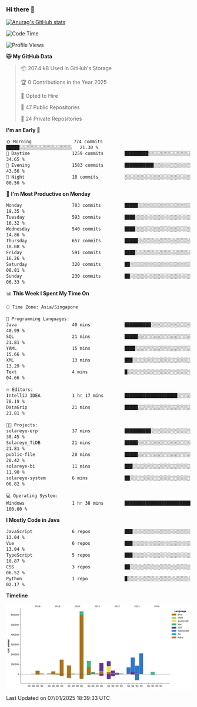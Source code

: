 ### Hi there 👋

[![Anurag's GitHub stats](https://github-readme-stats.vercel.app/api?username=xiumu2017&show_icons=true&theme=radical)](https://github.com/anuraghazra/github-readme-stats)

<!--
**xiumu2017/xiumu2017** is a ✨ _special_ ✨ repository because its `README.md` (this file) appears on your GitHub profile.

Here are some ideas to get you started:

- 🔭 I’m currently working on ...
- 🌱 I’m currently learning ...
- 👯 I’m looking to collaborate on ...
- 🤔 I’m looking for help with ...
- 💬 Ask me about ...
- 📫 How to reach me: ...
- 😄 Pronouns: ...
- ⚡ Fun fact: ...
-->

<!--START_SECTION:waka-->
![Code Time](http://img.shields.io/badge/Code%20Time-2%2C508%20hrs%2049%20mins-blue)

![Profile Views](http://img.shields.io/badge/Profile%20Views-0-blue)

**🐱 My GitHub Data** 

> 📦 207.4 kB Used in GitHub's Storage 
 > 
> 🏆 0 Contributions in the Year 2025
 > 
> 💼 Opted to Hire
 > 
> 📜 47 Public Repositories 
 > 
> 🔑 24 Private Repositories 
 > 
**I'm an Early 🐤** 

```text
🌞 Morning                774 commits         █████░░░░░░░░░░░░░░░░░░░░   21.30 % 
🌆 Daytime                1259 commits        █████████░░░░░░░░░░░░░░░░   34.65 % 
🌃 Evening                1583 commits        ███████████░░░░░░░░░░░░░░   43.56 % 
🌙 Night                  18 commits          ░░░░░░░░░░░░░░░░░░░░░░░░░   00.50 % 
```
📅 **I'm Most Productive on Monday** 

```text
Monday                   703 commits         █████░░░░░░░░░░░░░░░░░░░░   19.35 % 
Tuesday                  593 commits         ████░░░░░░░░░░░░░░░░░░░░░   16.32 % 
Wednesday                540 commits         ████░░░░░░░░░░░░░░░░░░░░░   14.86 % 
Thursday                 657 commits         █████░░░░░░░░░░░░░░░░░░░░   18.08 % 
Friday                   591 commits         ████░░░░░░░░░░░░░░░░░░░░░   16.26 % 
Saturday                 320 commits         ██░░░░░░░░░░░░░░░░░░░░░░░   08.81 % 
Sunday                   230 commits         ██░░░░░░░░░░░░░░░░░░░░░░░   06.33 % 
```


📊 **This Week I Spent My Time On** 

```text
🕑︎ Time Zone: Asia/Singapore

💬 Programming Languages: 
Java                     40 mins             ██████████░░░░░░░░░░░░░░░   40.99 % 
SQL                      21 mins             █████░░░░░░░░░░░░░░░░░░░░   21.81 % 
YAML                     15 mins             ████░░░░░░░░░░░░░░░░░░░░░   15.66 % 
XML                      13 mins             ███░░░░░░░░░░░░░░░░░░░░░░   13.29 % 
Text                     4 mins              █░░░░░░░░░░░░░░░░░░░░░░░░   04.66 % 

🔥 Editors: 
IntelliJ IDEA            1 hr 17 mins        ████████████████████░░░░░   78.19 % 
DataGrip                 21 mins             █████░░░░░░░░░░░░░░░░░░░░   21.81 % 

🐱‍💻 Projects: 
solareye-erp             37 mins             ██████████░░░░░░░░░░░░░░░   38.45 % 
Solareye_TiDB            21 mins             █████░░░░░░░░░░░░░░░░░░░░   21.81 % 
public-file              20 mins             █████░░░░░░░░░░░░░░░░░░░░   20.42 % 
solareye-bi              11 mins             ███░░░░░░░░░░░░░░░░░░░░░░   11.90 % 
solareye-system          6 mins              ██░░░░░░░░░░░░░░░░░░░░░░░   06.82 % 

💻 Operating System: 
Windows                  1 hr 38 mins        █████████████████████████   100.00 % 
```

**I Mostly Code in Java** 

```text
JavaScript               6 repos             ███░░░░░░░░░░░░░░░░░░░░░░   13.04 % 
Vue                      6 repos             ███░░░░░░░░░░░░░░░░░░░░░░   13.04 % 
TypeScript               5 repos             ███░░░░░░░░░░░░░░░░░░░░░░   10.87 % 
CSS                      3 repos             ██░░░░░░░░░░░░░░░░░░░░░░░   06.52 % 
Python                   1 repo              █░░░░░░░░░░░░░░░░░░░░░░░░   02.17 % 
```



**Timeline**

![Lines of Code chart](https://raw.githubusercontent.com/xiumu2017/xiumu2017/main/assets/bar_graph.png)


 Last Updated on 07/01/2025 18:39:33 UTC
<!--END_SECTION:waka-->
